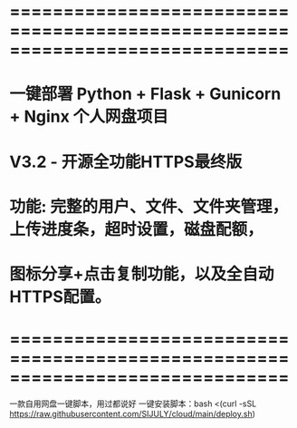 # ==============================================================================
#           一键部署 Python + Flask + Gunicorn + Nginx 个人网盘项目
#
#                       V3.2 - 开源全功能HTTPS最终版
#
# 功能: 完整的用户、文件、文件夹管理，上传进度条，超时设置，磁盘配额，
#       图标分享+点击复制功能，以及全自动HTTPS配置。
#
# ==============================================================================

一款自用网盘一键脚本，用过都说好
一键安装脚本：bash <(curl -sSL https://raw.githubusercontent.com/SIJULY/cloud/main/deploy.sh)
